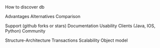 How to discover db

Advantages
Alternatives
Comparison

Support (github forks or stars)
Documentation
    Usability
    Clients (Java, IOS, Python)
    Community

Structure-Architecture
    Transactions
    Scalability
    Object model

